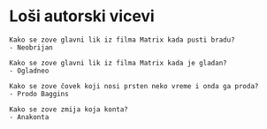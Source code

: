 # Loši autorski vicevi

```
Kako se zove glavni lik iz filma Matrix kada pusti bradu?
- Neobrijan
```
```
Kako se zove glavni lik iz filma Matrix kada je gladan?
- Ogladneo
```
```
Kako se zove čovek koji nosi prsten neko vreme i onda ga proda?
- Prodo Baggins
```
```
Kako se zove zmija koja konta?
- Anakonta
```
